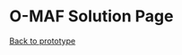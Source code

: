 # O-MAF Solution Page
[Back to prototype](https://github.com/gowebUSA/MSSA-Project/tree/master/TSQL/Project-Step-7/prototype#online---maintenance-action-forms-o-maf)
